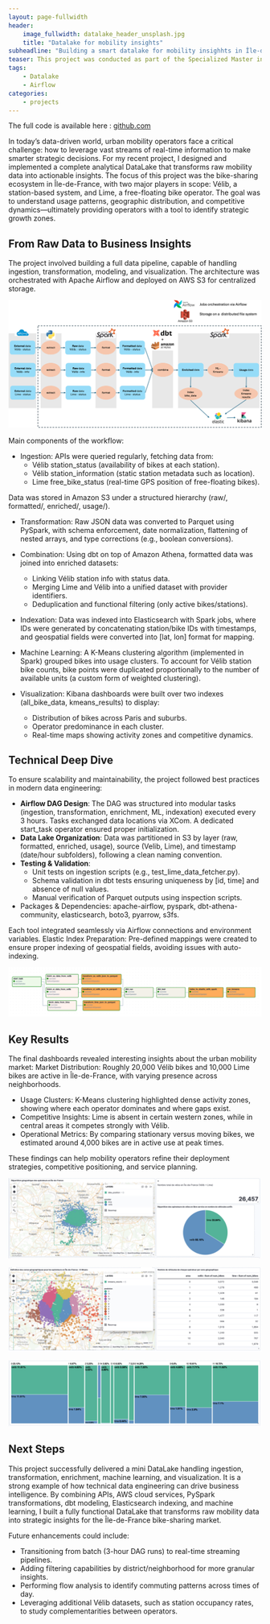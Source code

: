 ```yaml
---
layout: page-fullwidth
header:
    image_fullwidth: datalake_header_unsplash.jpg
    title: "Datalake for mobility insights"
subheadline: "Building a smart datalake for mobility insighhts in Île-de-France"
teaser: This project was conducted as part of the Specialized Master in Artificial Intelligence, Data Expert and MlOps at Telecom Paris. The objective was to set up an analytical and research-oriented DataLake that combines several tools for data ingestion, transformation, and visualization.
tags:
    - Datalake
    - Airflow
categories:
    - projects
---
```

<!--more-->

The full code is available here : [github.com](https://github.com/IndiraFa/datalake_public)

In today’s data-driven world, urban mobility operators face a critical challenge: how to leverage vast streams of real-time information to make smarter strategic decisions. For my recent project, I designed and implemented a complete analytical DataLake that transforms raw mobility data into actionable insights.
The focus of this project was the bike-sharing ecosystem in Île-de-France, with two major players in scope: Vélib, a station-based system, and Lime, a free-floating bike operator. The goal was to understand usage patterns, geographic distribution, and competitive dynamics—ultimately providing operators with a tool to identify strategic growth zones.


## From Raw Data to Business Insights

The project involved building a full data pipeline, capable of handling ingestion, transformation, modeling, and visualization. The architecture was orchestrated with Apache Airflow and deployed on AWS S3 for centralized storage.

![Datalake arcihtecture](/images/datalake/archi.png)


Main components of the workflow:
- Ingestion: APIs were queried regularly, fetching data from:
    - Vélib station_status (availability of bikes at each station).
    - Vélib station_information (static station metadata such as location).
    - Lime free_bike_status (real-time GPS position of free-floating bikes).

Data was stored in Amazon S3 under a structured hierarchy (raw/, formatted/, enriched/, usage/).

- Transformation: Raw JSON data was converted to Parquet using PySpark, with schema enforcement, date normalization, flattening of nested arrays, and type corrections (e.g., boolean conversions).

- Combination: Using dbt on top of Amazon Athena, formatted data was joined into enriched datasets:
    - Linking Vélib station info with status data.
    - Merging Lime and Vélib into a unified dataset with provider identifiers.
    - Deduplication and functional filtering (only active bikes/stations).

- Indexation: Data was indexed into Elasticsearch with Spark jobs, where IDs were generated by concatenating station/bike IDs with timestamps, and geospatial fields were converted into [lat, lon] format for mapping.

- Machine Learning: A K-Means clustering algorithm (implemented in Spark) grouped bikes into usage clusters. To account for Vélib station bike counts, bike points were duplicated proportionally to the number of available units (a custom form of weighted clustering).

- Visualization: Kibana dashboards were built over two indexes (all_bike_data, kmeans_results) to display:
    - Distribution of bikes across Paris and suburbs.
    - Operator predominance in each cluster.
    - Real-time maps showing activity zones and competitive dynamics.


## Technical Deep Dive

To ensure scalability and maintainability, the project followed best practices in modern data engineering:
- **Airflow DAG Design**: The DAG was structured into modular tasks (ingestion, transformation, enrichment, ML, indexation) executed every 3 hours. Tasks exchanged data locations via XCom. A dedicated start_task operator ensured proper initialization.
- **Data Lake Organization**: Data was partitioned in S3 by layer (raw, formatted, enriched, usage), source (Velib, Lime), and timestamp (date/hour subfolders), following a clean naming convention.
- **Testing & Validation**:
    - Unit tests on ingestion scripts (e.g., test_lime_data_fetcher.py).
    - Schema validation in dbt tests ensuring uniqueness by [id, time] and absence of null values.
    - Manual verification of Parquet outputs using inspection scripts.
- Packages & Dependencies: apache-airflow, pyspark, dbt-athena-community, elasticsearch, boto3, pyarrow, s3fs.

Each tool integrated seamlessly via Airflow connections and environment variables.
Elastic Index Preparation: Pre-defined mappings were created to ensure proper indexing of geospatial fields, avoiding issues with auto-indexing.

![Airflow](/images/datalake/airflow_dag.png)




## Key Results

The final dashboards revealed interesting insights about the urban mobility market:
Market Distribution: Roughly 20,000 Vélib bikes and 10,000 Lime bikes are active in Île-de-France, with varying presence across neighborhoods.

- Usage Clusters: K-Means clustering highlighted dense activity zones, showing where each operator dominates and where gaps exist.
- Competitive Insights: Lime is absent in certain western zones, while in central areas it competes strongly with Vélib.
- Operational Metrics: By comparing stationary versus moving bikes, we estimated around 4,000 bikes are in active use at peak times.

These findings can help mobility operators refine their deployment strategies, competitive positioning, and service planning.

![Visu1](/images/datalake/visu1.png)


![Visu2](/images/datalake/visu2.png)

![Visu3](/images/datalake/visu3.png)



## Next Steps

This project successfully delivered a mini DataLake handling ingestion, transformation, enrichment, machine learning, and visualization.
It is a strong example of how technical data engineering can drive business intelligence. By combining APIs, AWS cloud services, PySpark transformations, dbt modeling, Elasticsearch indexing, and machine learning, I built a fully functional DataLake that transforms raw mobility data into strategic insights for the Île-de-France bike-sharing market.

Future enhancements could include:
- Transitioning from batch (3-hour DAG runs) to real-time streaming pipelines.
- Adding filtering capabilities by district/neighborhood for more granular insights.
- Performing flow analysis to identify commuting patterns across times of day.
- Leveraging additional Vélib datasets, such as station occupancy rates, to study complementarities between operators.
